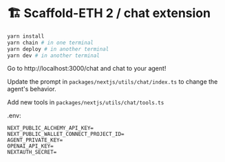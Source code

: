 # 🏗 Scaffold-ETH 2 / chat extension

```bash
yarn install
yarn chain # in one terminal
yarn deploy # in another terminal
yarn dev # in another terminal
```

Go to http://localhost:3000/chat and chat to your agent!

Update the prompt in `packages/nextjs/utils/chat/index.ts` to change the agent's behavior.

Add new tools in `packages/nextjs/utils/chat/tools.ts`

.env:
```
NEXT_PUBLIC_ALCHEMY_API_KEY=
NEXT_PUBLIC_WALLET_CONNECT_PROJECT_ID=
AGENT_PRIVATE_KEY=
OPENAI_API_KEY=
NEXTAUTH_SECRET=
```